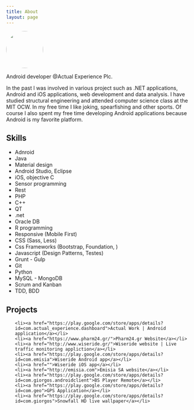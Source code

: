 ```yaml
---
title: About
layout: page
---
```

<!-- ![Profile Image]({{ site.url }}/{{ site.picture }}) -->

<img style="width: 100px; border-radius: 100%" src="{{ site.url }}/{{ site.picture }}">

<p>Android developer @Actual Experience Plc.</p>

<p> In the past I was involved in various project such as .NET applications, Android and iOS applications, web development and data analysis. I have studied structural engineering and attended computer science class at the MIT OCW. In my free time I like joking, spearfishing and other sports. Of course I also spent my free time developing Android applications because Android is my favorite platform.</p>

<h2>Skills</h2>

<ul class="skill-list">
	<li>Adnroid</li>
	<li>Java</li>
	<li>Material design</li>
	<li>Android Studio, Eclipse</li>
	<li>iOS, objective C</li>
	<li>Sensor programming</li>
	<li>Rest</li>
	<li>PHP</li>
	<li>C++</li>
	<li>QT</li>
	<li>.net</li>
	<li>Oracle DB</li>
	<li>R programming</li>
	<li>Responsive (Mobile First)</li>
	<li>CSS (Sass, Less)</li>
	<li>Css Frameworks (Bootstrap, Foundation, )</li>
	<li>Javascript (Design Patterns, Testes)</li>
	<li>Grunt - Gulp</li>
	<li>Git</li>
	<li>Python</li>
	<li>MySQL - MongoDB</li>
	<li>Scrum and Kanban</li>
	<li>TDD, BDD</li>
</ul>

<h2>Projects</h2>

<ul>

	<li><a href="https://play.google.com/store/apps/details?id=com.actual_experience.dashboard">Actual Work | Android application</a></li>
	<li><a href="https://www.pharm24.gr/">Pharm24.gr Website</a></li>
	<li><a href="http://www.wiseride.gr/">Wiseride website | Live traffic monitoring appliction</a></li>
	<li><a href="https://play.google.com/store/apps/details?id=com.emisia">Wiseride Android app</a></li>
	<li><a href="">Wiseride iOS app</a></li>
	<li><a href="http://emisia.com">Emisia SA website</a></li>
	<li><a href="https://play.google.com/store/apps/details?id=com.giorgos.androidclient">BS Player Remote</a></li>
	<li><a href="https://play.google.com/store/apps/details?id=com.geo">GPS Application</a></li>
	<li><a href="https://play.google.com/store/apps/details?id=com.giorgos">Snowfall HD live wallpaper</a></li>
	
</ul>
